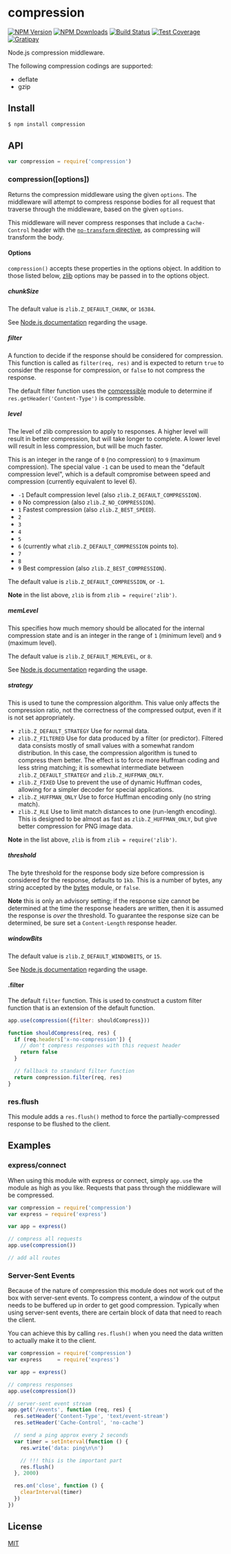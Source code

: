 # compression

[![NPM Version][npm-image]][npm-url]
[![NPM Downloads][downloads-image]][downloads-url]
[![Build Status][travis-image]][travis-url]
[![Test Coverage][coveralls-image]][coveralls-url]
[![Gratipay][gratipay-image]][gratipay-url]

Node.js compression middleware.

The following compression codings are supported:

- deflate
- gzip

## Install

```bash
$ npm install compression
```

## API

```js
var compression = require('compression')
```

### compression([options])

Returns the compression middleware using the given `options`. The middleware will attempt to compress response bodies
for all request that traverse through the middleware, based on the given `options`.

This middleware will never compress responses that include a `Cache-Control`
header with the [`no-transform` directive](https://tools.ietf.org/html/rfc7234#section-5.2.2.4), as compressing will
transform the body.

#### Options

`compression()` accepts these properties in the options object. In addition to those listed
below, [zlib](http://nodejs.org/api/zlib.html) options may be passed in to the options object.

##### chunkSize

The default value is `zlib.Z_DEFAULT_CHUNK`, or `16384`.

See [Node.js documentation](http://nodejs.org/api/zlib.html#zlib_memory_usage_tuning)
regarding the usage.

##### filter

A function to decide if the response should be considered for compression. This function is called as `filter(req, res)`
and is expected to return
`true` to consider the response for compression, or `false` to not compress the response.

The default filter function uses the [compressible](https://www.npmjs.com/package/compressible)
module to determine if `res.getHeader('Content-Type')` is compressible.

##### level

The level of zlib compression to apply to responses. A higher level will result in better compression, but will take
longer to complete. A lower level will result in less compression, but will be much faster.

This is an integer in the range of `0` (no compression) to `9` (maximum compression). The special value `-1` can be used
to mean the "default compression level", which is a default compromise between speed and compression (currently
equivalent to level 6).

- `-1` Default compression level (also `zlib.Z_DEFAULT_COMPRESSION`).
- `0` No compression (also `zlib.Z_NO_COMPRESSION`).
- `1` Fastest compression (also `zlib.Z_BEST_SPEED`).
- `2`
- `3`
- `4`
- `5`
- `6` (currently what `zlib.Z_DEFAULT_COMPRESSION` points to).
- `7`
- `8`
- `9` Best compression (also `zlib.Z_BEST_COMPRESSION`).

The default value is `zlib.Z_DEFAULT_COMPRESSION`, or `-1`.

**Note** in the list above, `zlib` is from `zlib = require('zlib')`.

##### memLevel

This specifies how much memory should be allocated for the internal compression state and is an integer in the range
of `1` (minimum level) and `9` (maximum level).

The default value is `zlib.Z_DEFAULT_MEMLEVEL`, or `8`.

See [Node.js documentation](http://nodejs.org/api/zlib.html#zlib_memory_usage_tuning)
regarding the usage.

##### strategy

This is used to tune the compression algorithm. This value only affects the compression ratio, not the correctness of
the compressed output, even if it is not set appropriately.

- `zlib.Z_DEFAULT_STRATEGY` Use for normal data.
- `zlib.Z_FILTERED` Use for data produced by a filter (or predictor). Filtered data consists mostly of small values with
  a somewhat random distribution. In this case, the compression algorithm is tuned to compress them better. The effect
  is to force more Huffman coding and less string matching; it is somewhat intermediate
  between `zlib.Z_DEFAULT_STRATEGY`
  and `zlib.Z_HUFFMAN_ONLY`.
- `zlib.Z_FIXED` Use to prevent the use of dynamic Huffman codes, allowing for a simpler decoder for special
  applications.
- `zlib.Z_HUFFMAN_ONLY` Use to force Huffman encoding only (no string match).
- `zlib.Z_RLE` Use to limit match distances to one (run-length encoding). This is designed to be almost as fast
  as `zlib.Z_HUFFMAN_ONLY`, but give better compression for PNG image data.

**Note** in the list above, `zlib` is from `zlib = require('zlib')`.

##### threshold

The byte threshold for the response body size before compression is considered for the response, defaults to `1kb`. This
is a number of bytes, any string accepted by the [bytes](https://www.npmjs.com/package/bytes) module, or `false`.

**Note** this is only an advisory setting; if the response size cannot be determined at the time the response headers
are written, then it is assumed the response is
_over_ the threshold. To guarantee the response size can be determined, be sure set a `Content-Length` response header.

##### windowBits

The default value is `zlib.Z_DEFAULT_WINDOWBITS`, or `15`.

See [Node.js documentation](http://nodejs.org/api/zlib.html#zlib_memory_usage_tuning)
regarding the usage.

#### .filter

The default `filter` function. This is used to construct a custom filter function that is an extension of the default
function.

```js
app.use(compression({filter: shouldCompress}))

function shouldCompress(req, res) {
  if (req.headers['x-no-compression']) {
    // don't compress responses with this request header
    return false
  }

  // fallback to standard filter function
  return compression.filter(req, res)
}
```

### res.flush

This module adds a `res.flush()` method to force the partially-compressed response to be flushed to the client.

## Examples

### express/connect

When using this module with express or connect, simply `app.use` the module as high as you like. Requests that pass
through the middleware will be compressed.

```js
var compression = require('compression')
var express = require('express')

var app = express()

// compress all requests
app.use(compression())

// add all routes
```

### Server-Sent Events

Because of the nature of compression this module does not work out of the box with server-sent events. To compress
content, a window of the output needs to be buffered up in order to get good compression. Typically when using
server-sent events, there are certain block of data that need to reach the client.

You can achieve this by calling `res.flush()` when you need the data written to actually make it to the client.

```js
var compression = require('compression')
var express     = require('express')

var app = express()

// compress responses
app.use(compression())

// server-sent event stream
app.get('/events', function (req, res) {
  res.setHeader('Content-Type', 'text/event-stream')
  res.setHeader('Cache-Control', 'no-cache')

  // send a ping approx every 2 seconds
  var timer = setInterval(function () {
    res.write('data: ping\n\n')

    // !!! this is the important part
    res.flush()
  }, 2000)

  res.on('close', function () {
    clearInterval(timer)
  })
})
```

## License

[MIT](LICENSE)

[npm-image]: https://img.shields.io/npm/v/compression.svg

[npm-url]: https://npmjs.org/package/compression

[travis-image]: https://img.shields.io/travis/expressjs/compression/master.svg

[travis-url]: https://travis-ci.org/expressjs/compression

[coveralls-image]: https://img.shields.io/coveralls/expressjs/compression/master.svg

[coveralls-url]: https://coveralls.io/r/expressjs/compression?branch=master

[downloads-image]: https://img.shields.io/npm/dm/compression.svg

[downloads-url]: https://npmjs.org/package/compression

[gratipay-image]: https://img.shields.io/gratipay/dougwilson.svg

[gratipay-url]: https://www.gratipay.com/dougwilson/
